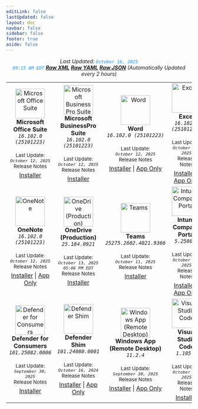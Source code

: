 ```yaml
---
editLink: false
lastUpdated: false
layout: doc
navbar: false
sidebar: false
footer: true
aside: false
---
```

<div style="text-align: center;">

_Last Updated: <code style="color : dodgerblue">October 16, 2025 09:15 AM EDT</code> [**_Raw XML_**](https://github.com/cocopuff2u/MOFA/blob/main/latest_raw_files/macos_standalone_latest.xml) [**_Raw YAML_**](https://github.com/cocopuff2u/MOFA/blob/main/latest_raw_files/macos_standalone_latest.yaml) [**_Raw JSON_**](https://github.com/cocopuff2u/MOFA/blob/main/latest_raw_files/macos_standalone_latest.json) (Automatically Updated every 2 hours)_
</div>

<div style="display:flex; justify-content:center;">
<table style="margin: 0 auto;">
<tr>
<td align="center">
      <a href="https://go.microsoft.com/fwlink/?linkid=525133"><img src="/images/Office_Suite.webp" alt="Microsoft Office Suite" width="80"></a><br>
      <b>Microsoft Office Suite</b><br>
      <em><code>16.102.0 (25101223)</code></em><br><br>
      <small>Last Update:<br><em><code>October 12, 2025</code></em></small><br>
      <a href="https://learn.microsoft.com/en-us/officeupdates/release-notes-office-for-mac" style="text-decoration: none;"><small>Release Notes</small></a><br>
      <div style="margin-top:6px;"><a href="https://go.microsoft.com/fwlink/?linkid=525133">Installer</a></div>
    </td>
<td align="center">
      <a href="https://go.microsoft.com/fwlink/?linkid=2009112"><img src="/images/Office_Suite.webp" alt="Microsoft BusinessPro Suite" width="80"></a><br>
      <b>Microsoft BusinessPro Suite</b><br>
      <em><code>16.102.0 (25101223)</code></em><br><br>
      <small>Last Update:<br><em><code>October 12, 2025</code></em></small><br>
      <a href="https://learn.microsoft.com/en-us/officeupdates/release-notes-office-for-mac" style="text-decoration: none;"><small>Release Notes</small></a><br>
      <div style="margin-top:6px;"><a href="https://go.microsoft.com/fwlink/?linkid=2009112">Installer</a></div>
    </td>
<td align="center">
      <a href="https://go.microsoft.com/fwlink/?linkid=525134"><img src="/images/2025/Word.webp" alt="Word" width="80"></a><br>
      <b>Word</b><br>
      <em><code>16.102.0 (25101223)</code></em><br><br>
      <small>Last Update:<br><em><code>October 12, 2025</code></em></small><br>
      <a href="https://learn.microsoft.com/en-us/officeupdates/release-notes-office-for-mac" style="text-decoration: none;"><small>Release Notes</small></a><br>
      <div style="margin-top:6px;"><a href="https://go.microsoft.com/fwlink/?linkid=525134">Installer</a> | <a href="https://res.public.onecdn.static.microsoft/mro1cdnstorage/C1297A47-86C4-4C1F-97FA-950631F94777/MacAutoupdate/Microsoft_Word_16.102.25101223_Updater.pkg">App Only</a></div>
    </td>
<td align="center">
      <a href="https://go.microsoft.com/fwlink/?linkid=525135"><img src="/images/2025/Excel.webp" alt="Excel" width="80"></a><br>
      <b>Excel</b><br>
      <em><code>16.102.0 (25101223)</code></em><br><br>
      <small>Last Update:<br><em><code>October 12, 2025</code></em></small><br>
      <a href="https://learn.microsoft.com/en-us/officeupdates/release-notes-office-for-mac" style="text-decoration: none;"><small>Release Notes</small></a><br>
      <div style="margin-top:6px;"><a href="https://go.microsoft.com/fwlink/?linkid=525135">Installer</a> | <a href="https://res.public.onecdn.static.microsoft/mro1cdnstorage/C1297A47-86C4-4C1F-97FA-950631F94777/MacAutoupdate/Microsoft_Excel_16.102.25101223_Updater.pkg">App Only</a></div>
    </td>
<td align="center">
      <a href="https://go.microsoft.com/fwlink/?linkid=525136"><img src="/images/2025/PowerPoint.webp" alt="PowerPoint" width="80"></a><br>
      <b>PowerPoint</b><br>
      <em><code>16.102.0 (25101223)</code></em><br><br>
      <small>Last Update:<br><em><code>October 12, 2025</code></em></small><br>
      <a href="https://learn.microsoft.com/en-us/officeupdates/release-notes-office-for-mac" style="text-decoration: none;"><small>Release Notes</small></a><br>
      <div style="margin-top:6px;"><a href="https://go.microsoft.com/fwlink/?linkid=525136">Installer</a> | <a href="https://res.public.onecdn.static.microsoft/mro1cdnstorage/C1297A47-86C4-4C1F-97FA-950631F94777/MacAutoupdate/Microsoft_PowerPoint_16.102.25101223_Updater.pkg">App Only</a></div>
    </td>
<td align="center">
      <a href="https://go.microsoft.com/fwlink/?linkid=525137"><img src="/images/2025/PowerPoint.webp" alt="Outlook" width="80"></a><br>
      <b>Outlook</b><br>
      <em><code>16.102.0 (25101223)</code></em><br><br>
      <small>Last Update:<br><em><code>October 12, 2025</code></em></small><br>
      <a href="https://learn.microsoft.com/en-us/officeupdates/release-notes-office-for-mac" style="text-decoration: none;"><small>Release Notes</small></a><br>
      <div style="margin-top:6px;"><a href="https://go.microsoft.com/fwlink/?linkid=525137">Installer</a> | <a href="https://res.public.onecdn.static.microsoft/mro1cdnstorage/C1297A47-86C4-4C1F-97FA-950631F94777/MacAutoupdate/Microsoft_Outlook_16.102.25101223_Updater.pkg">App Only</a></div>
    </td>
</tr>
<tr>
<td align="center">
      <a href="https://go.microsoft.com/fwlink/?linkid=820886"><img src="/images/2025/OneNote.webp" alt="OneNote" width="80"></a><br>
      <b>OneNote</b><br>
      <em><code>16.102.0 (25101223)</code></em><br><br>
      <small>Last Update:<br><em><code>October 12, 2025</code></em></small><br>
      <a href="https://learn.microsoft.com/en-us/officeupdates/release-notes-office-for-mac" style="text-decoration: none;"><small>Release Notes</small></a><br>
      <div style="margin-top:6px;"><a href="https://go.microsoft.com/fwlink/?linkid=820886">Installer</a> | <a href="https://res.public.onecdn.static.microsoft/mro1cdnstorage/C1297A47-86C4-4C1F-97FA-950631F94777/MacAutoupdate/Microsoft_OneNote_16.102.25101223_Updater.pkg">App Only</a></div>
    </td>
<td align="center">
      <a href="https://oneclient.sfx.ms/Mac/Installers/25.184.0921.0004/universal/OneDrive.pkg"><img src="/images/2025/OneDrive.webp" alt="OneDrive (Production)" width="80"></a><br>
      <b>OneDrive (Production)</b><br>
      <em><code>25.184.0921</code></em><br><br>
      <small>Last Update:<br><em><code>October 13, 2025 05:06 PM EDT</code></em></small><br>
      <a href="https://support.microsoft.com/en-us/office/onedrive-release-notes-845dcf18-f921-435e-bf28-4e24b95e5fc0#OSVersion=Mac" style="text-decoration: none;"><small>Release Notes</small></a><br>
      <div style="margin-top:6px;"><a href="https://oneclient.sfx.ms/Mac/Installers/25.184.0921.0004/universal/OneDrive.pkg">Installer</a></div>
    </td>
<td align="center">
      <a href="https://go.microsoft.com/fwlink/?linkid=2249065"><img src="/images/2025/Teams.webp" alt="Teams" width="80"></a><br>
      <b>Teams</b><br>
      <em><code>25275.2602.4021.9366</code></em><br><br>
      <small>Last Update:<br><em><code>October 11, 2025</code></em></small><br>
      <a href="https://support.microsoft.com/en-us/office/what-s-new-in-microsoft-teams-d7092a6d-c896-424c-b362-a472d5f105de" style="text-decoration: none;"><small>Release Notes</small></a><br>
      <div style="margin-top:6px;"><a href="https://go.microsoft.com/fwlink/?linkid=2249065">Installer</a></div>
    </td>
<td align="center">
      <a href="https://go.microsoft.com/fwlink/?linkid=853070"><img src="/images/companyportal.png" alt="Intune Company Portal" width="80"></a><br>
      <b>Intune Company Portal</b><br>
      <em><code>5.2508.1</code></em><br><br>
      <small>Last Update:<br><em><code>October 07, 2025</code></em></small><br>
      <a href="https://aka.ms/intuneupdates" style="text-decoration: none;"><small>Release Notes</small></a><br>
      <div style="margin-top:6px;"><a href="https://go.microsoft.com/fwlink/?linkid=853070">Installer</a> | <a href="https://officecdnmac.microsoft.com/pr/C1297A47-86C4-4C1F-97FA-950631F94777/MacAutoupdate/CompanyPortal_5.2508.1-Upgrade.pkg">App Only</a></div>
    </td>
<td align="center">
      <a href="https://msedge.sf.dl.delivery.mp.microsoft.com/filestreamingservice/files/2f00e9c7-bb79-4501-aab6-5530c081aa92/MicrosoftEdge-141.0.3537.71.pkg"><img src="/images/edge_app.png" alt="Edge" width="80"></a><br>
      <b>Edge (Current)</b><br>
      <em><code>141.0.3537.71</code></em><br><br>
      <small>Last Update:<br><em><code>October 11, 2025 04:06 AM EDT</code></em></small><br>
      <a href="https://learn.microsoft.com/en-us/deployedge/microsoft-edge-relnote-stable-channel" style="text-decoration: none;"><small>Release Notes</small></a><br>
      <div style="margin-top:6px;"><a href="https://msedge.sf.dl.delivery.mp.microsoft.com/filestreamingservice/files/2f00e9c7-bb79-4501-aab6-5530c081aa92/MicrosoftEdge-141.0.3537.71.pkg">Installer</a></div>
    </td>
<td align="center">
      <a href="https://go.microsoft.com/fwlink/?linkid=2097502"><img src="/images/defender_512x512x32.png" alt="Defender for Endpoint" width="80"></a><br>
      <b>Defender for Endpoint</b><br>
      <em><code>101.25082.0006</code></em><br><br>
      <small>Last Update:<br><em><code>September 30, 2025</code></em></small><br>
      <a href="https://learn.microsoft.com/microsoft-365/security/defender-endpoint/mac-whatsnew" style="text-decoration: none;"><small>Release Notes</small></a><br>
      <div style="margin-top:6px;"><a href="https://go.microsoft.com/fwlink/?linkid=2097502">Installer</a></div>
    </td>
</tr>
<tr>
<td align="center">
      <a href="https://go.microsoft.com/fwlink/?linkid=2247001"><img src="/images/defender_512x512x32.png" alt="Defender for Consumers" width="80"></a><br>
      <b>Defender for Consumers</b><br>
      <em><code>101.25082.0006</code></em><br><br>
      <small>Last Update:<br><em><code>September 30, 2025</code></em></small><br>
      <a href="https://learn.microsoft.com/microsoft-365/security/defender-endpoint/mac-whatsnew" style="text-decoration: none;"><small>Release Notes</small></a><br>
      <div style="margin-top:6px;"><a href="https://go.microsoft.com/fwlink/?linkid=2247001">Installer</a></div>
    </td>
<td align="center">
      <a href="https://officecdnmac.microsoft.com/pr/C1297A47-86C4-4C1F-97FA-950631F94777/MacAutoupdate/Microsoft_Defender_101.24080.0001_Individuals_Shim_Installer.pkg"><img src="/images/defender_512x512x32.png" alt="Defender Shim" width="80"></a><br>
      <b>Defender Shim</b><br>
      <em><code>101.24080.0001</code></em><br><br>
      <small>Last Update:<br><em><code>October 16, 2024</code></em></small><br>
      <a href="https://learn.microsoft.com/microsoft-365/security/defender-endpoint/mac-whatsnew" style="text-decoration: none;"><small>Release Notes</small></a><br>
      <div style="margin-top:6px;"><a href="https://officecdnmac.microsoft.com/pr/C1297A47-86C4-4C1F-97FA-950631F94777/MacAutoupdate/Microsoft_Defender_101.24080.0001_Individuals_Shim_Installer.pkg">Installer</a> | <a href="https://officecdnmac.microsoft.com/pr/C1297A47-86C4-4C1F-97FA-950631F94777/MacAutoupdate/Microsoft_Defender_101.24080.0001_Individuals_Shim_Installer.pkg">App Only</a></div>
    </td>
<td align="center">
      <a href="https://go.microsoft.com/fwlink/?linkid=868963"><img src="/images/windowsapp.png" alt="Windows App (Remote Desktop)" width="80"></a><br>
      <b>Windows App (Remote Desktop)</b><br>
      <em><code>11.2.4</code></em><br><br>
      <small>Last Update:<br><em><code>September 30, 2025</code></em></small><br>
      <a href="https://learn.microsoft.com/en-us/windows-app/whats-new?tabs=macos" style="text-decoration: none;"><small>Release Notes</small></a><br>
      <div style="margin-top:6px;"><a href="https://go.microsoft.com/fwlink/?linkid=868963">Installer</a> | <a href="https://officecdnmac.microsoft.com/pr/C1297A47-86C4-4C1F-97FA-950631F94777/MacAutoupdate/Windows_App_11.2.4_updater.pkg">App Only</a></div>
    </td>
<td align="center">
      <a href="https://go.microsoft.com/fwlink/?linkid=2156837"><img src="/images/Code_512x512x32.png" alt="Visual Studio Code" width="80"></a><br>
      <b>Visual Studio Code</b><br>
      <em><code>1.105.1</code></em><br><br>
      <small>Last Update:<br><em><code>October 14, 2025</code></em></small><br>
      <a href="https://code.visualstudio.com/updates/" style="text-decoration: none;"><small>Release Notes</small></a><br>
      <div style="margin-top:6px;"><a href="https://go.microsoft.com/fwlink/?linkid=2156837">Installer</a></div>
    </td>
<td align="center">
      <a href="https://go.microsoft.com/fwlink/?linkid=2325438"><img src="/images/2025/Copilot.webp" alt="Microsoft Copilot" width="80"></a><br>
      <b>Microsoft Copilot</b><br>
      <em><code>1.2510 (0802)</code></em><br><br>
      <small>Last Update:<br><em><code>October 08, 2025</code></em></small><br>
      <a href="https://learn.microsoft.com/en-us/copilot/microsoft-365/release-notes?tabs=mac" style="text-decoration: none;"><small>Release Notes</small></a><br>
      <div style="margin-top:6px;"><a href="https://go.microsoft.com/fwlink/?linkid=2325438">Installer</a></div>
    </td>
<td align="center">
      <a href="https://go.microsoft.com/fwlink/?linkid=830196"><img src="/images/autoupdate.png" alt="Microsoft AutoUpdate (MAU)" width="80"></a><br>
      <b>Microsoft AutoUpdate (MAU)</b><br>
      <em><code>4.80 (25092610)</code></em><br><br>
      <small>Last Update:<br><em><code>September 26, 2025</code></em></small><br>
      <a href="https://learn.microsoft.com/en-us/officeupdates/release-history-microsoft-autoupdate" style="text-decoration: none;"><small>Release Notes</small></a><br>
      <div style="margin-top:6px;"><a href="https://go.microsoft.com/fwlink/?linkid=830196">Installer</a></div>
    </td>
</tr>
</table>
</div>
